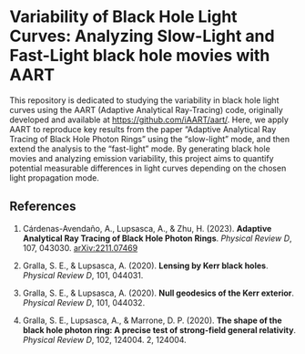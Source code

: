 #  Variability of Black Hole Light Curves: Analyzing Slow-Light and Fast-Light black hole movies with AART
This repository is dedicated to studying the variability in black hole light curves using the AART (Adaptive Analytical Ray-Tracing) code, originally developed and available at https://github.com/iAART/aart/. Here, we apply AART to reproduce key results from the paper “Adaptive Analytical Ray Tracing of Black Hole Photon Rings” using the “slow-light” mode, and then extend the analysis to the “fast-light” mode. By generating black hole movies and analyzing emission variability, this project aims to quantify potential measurable differences in light curves depending on the chosen light propagation mode.

## References

1. Cárdenas-Avendaño, A., Lupsasca, A., & Zhu, H. (2023). **Adaptive Analytical Ray Tracing of Black Hole Photon Rings**. *Physical Review D*, 107, 043030. [arXiv:2211.07469](https://arxiv.org/abs/2211.07469)

2. Gralla, S. E., & Lupsasca, A. (2020). **Lensing by Kerr black holes**. *Physical Review D*, 101, 044031.

3. Gralla, S. E., & Lupsasca, A. (2020). **Null geodesics of the Kerr exterior**. *Physical Review D*, 101, 044032.

4. Gralla, S. E., Lupsasca, A., & Marrone, D. P. (2020). **The shape of the black hole photon ring: A precise test of strong-field general relativity**. *Physical Review D*, 102, 124004.
2, 124004.